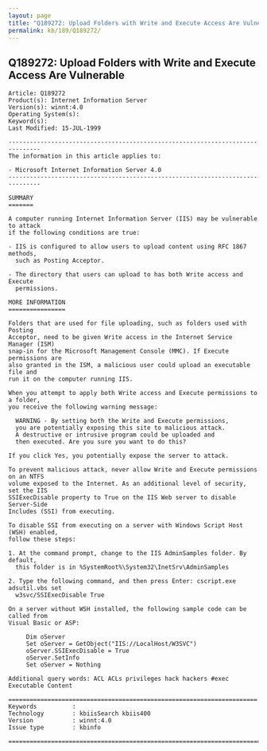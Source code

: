```yaml
---
layout: page
title: "Q189272: Upload Folders with Write and Execute Access Are Vulnerable"
permalink: kb/189/Q189272/
---
```


## Q189272: Upload Folders with Write and Execute Access Are Vulnerable

	Article: Q189272
	Product(s): Internet Information Server
	Version(s): winnt:4.0
	Operating System(s): 
	Keyword(s): 
	Last Modified: 15-JUL-1999
	
	-------------------------------------------------------------------------------
	The information in this article applies to:
	
	- Microsoft Internet Information Server 4.0 
	-------------------------------------------------------------------------------
	
	SUMMARY
	=======
	
	A computer running Internet Information Server (IIS) may be vulnerable to attack
	if the following conditions are true:
	
	- IIS is configured to allow users to upload content using RFC 1867 methods,
	  such as Posting Acceptor.
	
	- The directory that users can upload to has both Write access and Execute
	  permissions.
	
	MORE INFORMATION
	================
	
	Folders that are used for file uploading, such as folders used with Posting
	Acceptor, need to be given Write access in the Internet Service Manager (ISM)
	snap-in for the Microsoft Management Console (MMC). If Execute permissions are
	also granted in the ISM, a malicious user could upload an executable file and
	run it on the computer running IIS.
	
	When you attempt to apply both Write access and Execute permissions to a folder,
	you receive the following warning message:
	
	  WARNING - By setting both the Write and Execute permissions,
	  you are potentially exposing this site to malicious attack.
	  A destructive or intrusive program could be uploaded and
	  then executed. Are you sure you want to do this?
	
	If you click Yes, you potentially expose the server to attack.
	
	To prevent malicious attack, never allow Write and Execute permissions on an NTFS
	volume exposed to the Internet. As an additional level of security, set the IIS
	SSIExecDisable property to True on the IIS Web server to disable Server-Side
	Includes (SSI) from executing.
	
	To disable SSI from executing on a server with Windows Script Host (WSH) enabled,
	follow these steps:
	
	1. At the command prompt, change to the IIS AdminSamples folder. By default,
	  this folder is in %SystemRoot%\System32\InetSrv\AdminSamples
	
	2. Type the following command, and then press Enter: cscript.exe adsutil.vbs set
	  w3svc/SSIExecDisable True
	
	On a server without WSH installed, the following sample code can be called from
	Visual Basic or ASP:
	
	     Dim oServer
	     Set oServer = GetObject("IIS://LocalHost/W3SVC")
	     oServer.SSIExecDisable = True
	     oServer.SetInfo
	     Set oServer = Nothing
	
	Additional query words: ACL ACLs privileges hack hackers #exec Executable Content
	
	======================================================================
	Keywords          :  
	Technology        : kbiisSearch kbiis400
	Version           : winnt:4.0
	Issue type        : kbinfo
	
	=============================================================================
	
